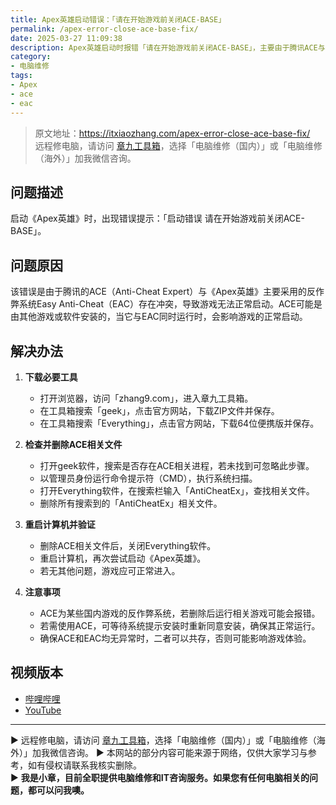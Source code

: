```yaml
---
title: Apex英雄启动错误：「请在开始游戏前关闭ACE-BASE」
permalink: /apex-error-close-ace-base-fix/
date: 2025-03-27 11:09:38
description: Apex英雄启动时报错「请在开始游戏前关闭ACE-BASE」，主要由于腾讯ACE与Easy Anti-Cheat（EAC）存在冲突。本文介绍如何使用geek和Everything查找并删除ACE相关文件，从而解决该问题，确保游戏正常运行。
category: 
- 电脑维修
tags:
- Apex
- ace
- eac
---
```


> 原文地址：<https://itxiaozhang.com/apex-error-close-ace-base-fix/>  
> 远程修电脑，请访问 [章九工具箱](https://zhang9.com/)，选择「电脑维修（国内）」或「电脑维修（海外）」加我微信咨询。 

## 问题描述  

启动《Apex英雄》时，出现错误提示：「启动错误 请在开始游戏前关闭ACE-BASE」。  

## 问题原因  

该错误是由于腾讯的ACE（Anti-Cheat Expert）与《Apex英雄》主要采用的反作弊系统Easy Anti-Cheat（EAC）存在冲突，导致游戏无法正常启动。ACE可能是由其他游戏或软件安装的，当它与EAC同时运行时，会影响游戏的正常启动。  

## 解决办法  

1. **下载必要工具**  
   - 打开浏览器，访问「zhang9.com」，进入章九工具箱。  
   - 在工具箱搜索「geek」，点击官方网站，下载ZIP文件并保存。  
   - 在工具箱搜索「Everything」，点击官方网站，下载64位便携版并保存。  

2. **检查并删除ACE相关文件**  
   - 打开geek软件，搜索是否存在ACE相关进程，若未找到可忽略此步骤。  
   - 以管理员身份运行命令提示符（CMD），执行系统扫描。  
   - 打开Everything软件，在搜索栏输入「AntiCheatEx」，查找相关文件。  
   - 删除所有搜索到的「AntiCheatEx」相关文件。  

3. **重启计算机并验证**  
   - 删除ACE相关文件后，关闭Everything软件。  
   - 重启计算机，再次尝试启动《Apex英雄》。  
   - 若无其他问题，游戏应可正常进入。  

4. **注意事项**  
   - ACE为某些国内游戏的反作弊系统，若删除后运行相关游戏可能会报错。  
   - 若需使用ACE，可等待系统提示安装时重新同意安装，确保其正常运行。  
   - 确保ACE和EAC均无异常时，二者可以共存，否则可能影响游戏体验。  

## 视频版本

- [哔哩哔哩](https://space.bilibili.com/3546607630944387)
- [YouTube](https://www.youtube.com/@itxiaozhang)

---
▶ 远程修电脑，请访问 [章九工具箱](https://zhang9.com/)，选择「电脑维修（国内）」或「电脑维修（海外）」加我微信咨询。 
▶ 本网站的部分内容可能来源于网络，仅供大家学习与参考，如有侵权请联系我核实删除。  
▶ **我是小章，目前全职提供电脑维修和IT咨询服务。如果您有任何电脑相关的问题，都可以问我噢。**  
